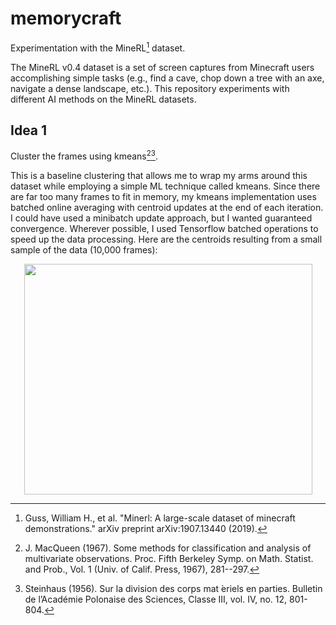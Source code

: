 # memorycraft

Experimentation with the MineRL[^1] dataset.

The MineRL v0.4 dataset is a set of screen captures from Minecraft users accomplishing simple tasks (e.g., find a cave, chop down a tree with an axe, navigate a dense landscape, etc.).  This repository experiments with different AI methods on the MineRL datasets.

## Idea 1

Cluster the frames using kmeans[^2][^3].

This is a baseline clustering that allows me to wrap my arms around this dataset while employing a simple ML technique called kmeans.  Since there are far too many frames to fit in memory, my kmeans implementation uses batched online averaging with centroid updates at the end of each iteration.  I could have used a minibatch update approach, but I wanted guaranteed convergence.  Wherever possible, I used Tensorflow batched operations to speed up the data processing.  Here are the centroids resulting from a small sample of the data (10,000 frames):

<p align="center">
    <img width="461" height="369" src="https://user-images.githubusercontent.com/3487464/190886530-185c7321-088c-4fff-8904-102eaf054f85.png">
</p>

[^1]: Guss, William H., et al. "Minerl: A large-scale dataset of minecraft demonstrations." arXiv preprint arXiv:1907.13440 (2019).

[^2]: J. MacQueen (1967). Some methods for classification and analysis of multivariate observations. Proc. Fifth Berkeley Symp. on Math. Statist. and Prob., Vol. 1 (Univ. of Calif. Press, 1967), 281--297.

[^3]: Steinhaus (1956). Sur la division des corps mat ́eriels en parties. Bulletin de l’Académie Polonaise des Sciences, Classe III, vol. IV, no. 12, 801-804.
